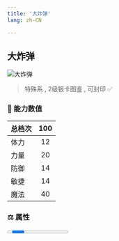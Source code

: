 ```yaml
---
title: '大炸弹'
lang: zh-CN

---
```


<RouterBack />

## 大炸弹

![大炸弹](https://user-images.githubusercontent.com/78347270/115957950-3b851700-a540-11eb-8278-2651ab6db457.gif) 

> 特殊系 , 2级银卡图鉴<Card :type="1" /> , 可封印 ✅ 


### 💪 能力数值

| 总档次       | 100            |
| :----------- |:-------------:|
| 体力      | 12   <Stars :number="1" />  |
| 力量      | 20   <Stars :number="2" />  |
| 防御      | 14   <Stars :number="1.5" />  | 
| 敏捷      | 14  <Stars :number="1.5" />  | 
| 魔法      | 40  <Stars :number="4" />   | 


### ⚖️ 属性


<Progress earth :number="0" />

<Progress water :number="0" />

<Progress fire :number="8" />

<Progress wind :number="2" />

### ✨ 技能栏 <Strong>10个</Strong>

- 攻击
- 防御

### 👶 1级出现点

- 带齐3样NPC道具迷宫顶层与变异龙祖对话，有机会跟随出现, 参考任务 :scroll: [賀端午祭龙祖](/tasks/11)









